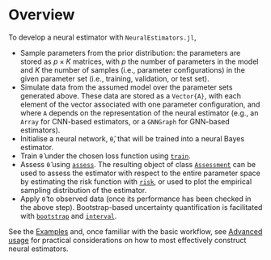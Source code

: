 # Overview

To develop a neural estimator with `NeuralEstimators.jl`,

- Sample parameters from the prior distribution: the parameters are stored as $p \times K$ matrices, with $p$ the number of parameters in the model and $K$ the number of samples (i.e., parameter configurations) in the given parameter set (i.e., training, validation, or test set).
- Simulate data from the assumed model over the parameter sets generated above. These data are stored as a `Vector{A}`, with each element of the vector associated with one parameter configuration, and where `A` depends on the representation of the neural estimator (e.g., an `Array` for CNN-based estimators, or a `GNNGraph` for GNN-based estimators).
- Initialise a neural network, `θ̂`, that will be trained into a neural Bayes estimator.  
- Train `θ̂` under the chosen loss function using [`train`](@ref).
- Assess `θ̂` using [`assess`](@ref). The resulting object of class [`Assessment`](@ref) can be used to assess the estimator with respect to the entire parameter space by estimating the risk function with [`risk`](@ref), or used to plot the empirical sampling distribution of the estimator.
- Apply `θ̂` to observed data (once its performance has been checked in the above step). Bootstrap-based uncertainty quantification is facilitated with [`bootstrap`](@ref) and [`interval`](@ref). 

See the [Examples](@ref) and, once familiar with the basic workflow, see [Advanced usage](@ref) for practical considerations on how to most effectively construct neural estimators.
